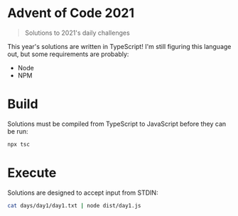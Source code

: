 # Advent of Code 2021
> Solutions to 2021's daily challenges

This year's solutions are written in TypeScript!  I'm still figuring this language out, but some requirements are probably:
* Node
* NPM

# Build
Solutions must be compiled from TypeScript to JavaScript before they can be run:
```bash
npx tsc
```

# Execute
Solutions are designed to accept input from STDIN:
```bash
cat days/day1/day1.txt | node dist/day1.js
```
